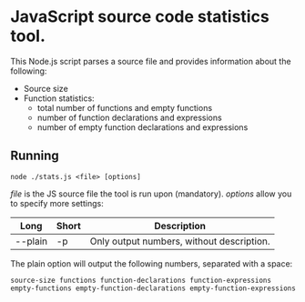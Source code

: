 # JavaScript source code statistics tool.
This Node.js script parses a source file and provides information about the following:

+ Source size
+ Function statistics:
	+ total number of functions and empty functions
	+ number of function declarations and expressions
	+ number of empty function declarations and expressions



## Running
```
node ./stats.js <file> [options]
```
_file_ is the JS source file the tool is run upon (mandatory). _options_ allow you to specify more settings:

| Long      | Short | Description                                    |
|-----------|-------|------------------------------------------------|
| --plain   | -p    | Only output numbers, without description.      |

The plain option will output the following numbers, separated with a space:
```
source-size functions function-declarations function-expressions empty-functions empty-function-declarations empty-function-expressions
```

